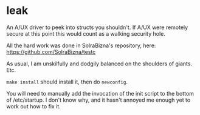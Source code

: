 # leak

An A/UX driver to peek into structs you shouldn't.  If A/UX were remotely secure at this point this would count as a walking security hole.

All the hard work was done in SolraBizna's repository, here: https://github.com/SolraBizna/testc

As usual, I am unskilfully and dodgily balanced on the shoulders of giants.  Etc.

`make install` should install it, then do `newconfig`.

You will need to manually add the invocation of the init script to the bottom of /etc/startup.  I don't know why, and it hasn't annoyed me enough yet to work out how to fix it.